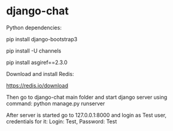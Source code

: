 # django-chat
Python dependencies:
  
  pip install django-bootstrap3
  
  pip install -U channels
  
  pip install asgiref==2.3.0

Download and install Redis:
  
  https://redis.io/download
  
Then go to django-chat main folder and start django server using command: python manage.py runserver

After server is started go to 127.0.0.1:8000 and login as Test user, credentials for it: Login: Test, Password: Test
